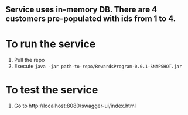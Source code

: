 ## Service uses in-memory DB. There are 4 customers pre-populated with ids from 1 to 4.

# To run the service

1) Pull the repo
2) Execute `java -jar path-to-repo/RewardsProgram-0.0.1-SNAPSHOT.jar`

# To test the service

1) Go to http://localhost:8080/swagger-ui/index.html